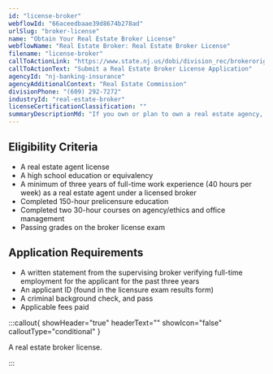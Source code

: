 ```yaml
---
id: "license-broker"
webflowId: "66aceedbaae39d8674b278ad"
urlSlug: "broker-license"
name: "Obtain Your Real Estate Broker License"
webflowName: "Real Estate Broker: Real Estate Broker License"
filename: "license-broker"
callToActionLink: "https://www.state.nj.us/dobi/division_rec/brokeroriginalapplication.htm"
callToActionText: "Submit a Real Estate Broker License Application"
agencyId: "nj-banking-insurance"
agencyAdditionalContext: "Real Estate Commission"
divisionPhone: "(609) 292-7272"
industryId: "real-estate-broker"
licenseCertificationClassification: ""
summaryDescriptionMd: "If you own or plan to own a real estate agency, you need a real estate broker license."
---
```


## Eligibility Criteria

- A real estate agent license
- A high school education or equivalency
- A minimum of three years of full-time work experience (40 hours per week) as a real estate agent under a licensed broker
- Completed 150-hour prelicensure education
- Completed two 30-hour courses on agency/ethics and office management
- Passing grades on the broker license exam

## Application Requirements

- A written statement from the supervising broker verifying full-time employment for the applicant for the past three years
- An applicant ID (found in the licensure exam results form)
- A criminal background check, and pass
- Applicable fees paid

:::callout{ showHeader="true" headerText="" showIcon="false" calloutType="conditional" }

A real estate broker license.

:::
